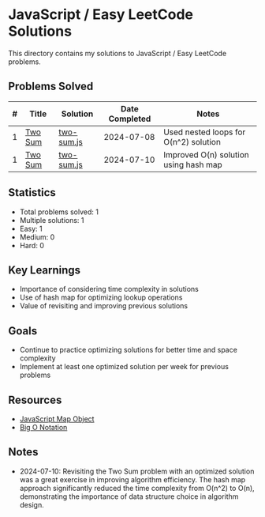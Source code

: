 # JavaScript / Easy LeetCode Solutions

This directory contains my solutions to JavaScript / Easy LeetCode problems.

## Problems Solved

| #  | Title | Solution | Date Completed | Notes |
|----|-------|----------|----------------|-------|
| 1  | [Two Sum](https://leetcode.com/problems/two-sum/) | [two-sum.js](./2024-07-08-two-sum.js) | 2024-07-08 | Used nested loops for O(n^2) solution |
| 1  | [Two Sum](https://leetcode.com/problems/two-sum/) | [two-sum.js](./2024-07-10-two-sum-optimized.js) | 2024-07-10 | Improved O(n) solution using hash map|

## Statistics

- Total problems solved: 1
- Multiple solutions: 1
- Easy: 1
- Medium: 0
- Hard: 0

## Key Learnings

- Importance of considering time complexity in solutions
- Use of hash map for optimizing lookup operations
- Value of revisiting and improving previous solutions

## Goals

- Continue to practice optimizing solutions for better time and space complexity
- Implement at least one optimized solution per week for previous problems

## Resources

- [JavaScript Map Object](https://developer.mozilla.org/en-US/docs/Web/JavaScript/Reference/Global_Objects/Map)
- [Big O Notation](https://www.freecodecamp.org/news/big-o-notation-why-it-matters-and-why-it-doesnt-1674cfa8a23c/)

## Notes

- 2024-07-10: Revisiting the Two Sum problem with an optimized solution was a great exercise in improving algorithm efficiency. The hash map approach significantly reduced the time complexity from O(n^2) to O(n), demonstrating the importance of data structure choice in algorithm design.
